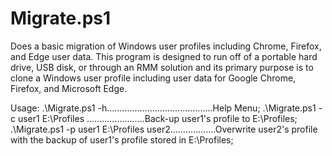 # Migrate.ps1
Does a basic migration of Windows user profiles including Chrome, Firefox, and Edge user data.
This program is designed to run off of a portable hard drive, USB disk, or through an RMM solution and its primary purpose is to clone a Windows user profile including user data for Google Chrome, Firefox, and Microsoft Edge.

Usage:
.\Migrate.ps1 -h..........................................Help Menu; 
.\Migrate.ps1 -c user1 E:\Profiles .......................Back-up user1's profile to E:\Profiles; 
.\Migrate.ps1 -p user1 E:\Profiles user2..................Overwrite user2's profile with the backup of user1's profile stored in E:\Profiles; 
